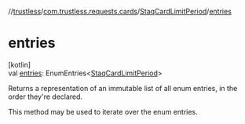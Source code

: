 //[trustless](../../../index.md)/[com.trustless.requests.cards](../index.md)/[StaqCardLimitPeriod](index.md)/[entries](entries.md)

# entries

[kotlin]\
val [entries](entries.md): EnumEntries&lt;[StaqCardLimitPeriod](index.md)&gt;

Returns a representation of an immutable list of all enum entries, in the order they're declared.

This method may be used to iterate over the enum entries.
